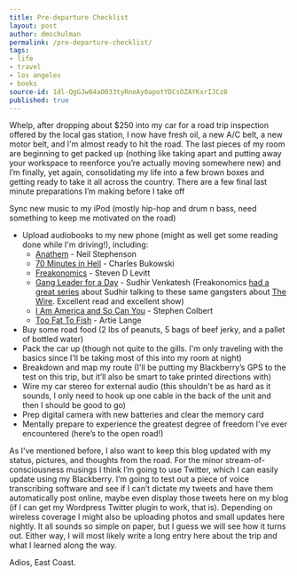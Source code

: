 ```yaml
---
title: Pre-departure Checklist
layout: post
author: dmschulman
permalink: /pre-departure-checklist/
tags:
- life
- travel
- los angeles
- books
source-id: 1dl-QgGJw84aO033tyRneAy0apotYDCsOZAYKxrIJCz8
published: true
---
```

Whelp, after dropping about $250 into my car for a road trip inspection offered by the local gas station, I now have fresh oil, a new A/C belt, a new motor belt, and I'm almost ready to hit the road. The last pieces of my room are beginning to get packed up (nothing like taking apart and putting away your workspace to reenforce you’re actually moving somewhere new) and I’m finally, yet again, consolidating my life into a few brown boxes and getting ready to take it all across the country. There are a few final last minute preparations I’m making before I take off 

Sync new music to my iPod (mostly hip-hop and drum n bass, need something to keep me motivated on the road)

* Upload audiobooks to my new phone (might as well get some reading done while I'm driving!), including:
    * [Anathem](http://amzn.to/2x2uBVA) - Neil Stephenson
    * [70 Minutes in Hell](http://amzn.to/2x28azK) - Charles Bukowski
    * [Freakonomics](http://amzn.to/2x2jUSZ) - Steven D Levitt
    * [Gang Leader for a Day](http://amzn.to/2w8kxvr) - Sudhir Venkatesh (Freakonomics [had a great series](http://freakonomics.com/2008/01/09/what-do-real-thugs-think-of-the-wire/) about Sudhir talking to these same gangsters about [The Wire](http://www.imdb.com/title/tt0306414/). Excellent read and excellent show)
    * [I Am America and So Can You](http://amzn.to/2x2jZ95) - Stephen Colbert
    * [Too Fat To Fish](http://amzn.to/2x2dmUa) - Artie Lange
* Buy some road food (2 lbs of peanuts, 5 bags of beef jerky, and a pallet of bottled water)
* Pack the car up (though not quite to the gills. I'm only traveling with the basics since I’ll be taking most of this into my room at night)
* Breakdown and map my route (I'll be putting my Blackberry’s GPS to the test on this trip, but it’ll also be smart to take printed directions with)
* Wire my car stereo for external audio (this shouldn't be as hard as it sounds, I only need to hook up one cable in the back of the unit and then I should be good to go)
* Prep digital camera with new batteries and clear the memory card
* Mentally prepare to experience the greatest degree of freedom I've ever encountered (here’s to the open road!)

As I've mentioned before, I also want to keep this blog updated with my status, pictures, and thoughts from the road. For the minor stream-of-consciousness musings I think I’m going to use Twitter, which I can easily update using my Blackberry. I’m going to test out a piece of voice transcribing software and see if I can’t dictate my tweets and have them automatically post online, maybe even display those tweets here on my blog (if I can get my Wordpress Twitter plugin to work, that is). Depending on wireless coverage I might also be uploading photos and small updates here nightly. It all sounds so simple on paper, but I guess we will see how it turns out. Either way, I will most likely write a long entry here about the trip and what I learned along the way.

Adios, East Coast.

